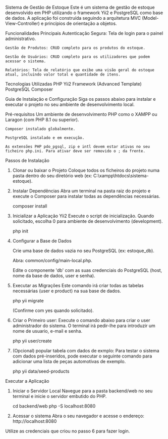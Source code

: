 Sistema de Gestão de Estoque
Este é um sistema de gestão de estoque desenvolvido em PHP utilizando o framework Yii2 e PostgreSQL como base de dados. A aplicação foi construída seguindo a arquitetura MVC (Model-View-Controller) e princípios de orientação a objetos.

Funcionalidades Principais
    Autenticação Segura: Tela de login para o painel administrativo.

    Gestão de Produtos: CRUD completo para os produtos do estoque.

    Gestão de Usuários: CRUD completo para os utilizadores que podem acessar o sistema.

    Relatórios: Tela de relatório que exibe uma visão geral do estoque atual, incluindo valor total e quantidade de itens.

Tecnologias Utilizadas
    PHP
    Yii2 Framework (Advanced Template)
    PostgreSQL
    Composer

Guia de Instalação e Configuração
Siga os passos abaixo para instalar e executar o projeto no seu ambiente de desenvolvimento local.

Pré-requisitos
    Um ambiente de desenvolvimento PHP como o XAMPP ou Laragon (com PHP 8.1 ou superior).

    Composer instalado globalmente.

    PostgreSQL instalado e em execução.

    As extensões PHP pdo_pgsql, zip e intl devem estar ativas no seu ficheiro php.ini. Para ativar deve ser removido o ; da frente.

Passos de Instalação

1. Clonar ou baixar o Projeto
    Coloque todos os ficheiros do projeto numa pasta dentro do seu diretório web (ex: C:\xampp\htdocs\sistema-estoque).

2. Instalar Dependências
    Abra um terminal na pasta raiz do projeto e execute o Composer para instalar todas as dependências necessárias.

    composer install

3. Inicializar a Aplicação Yii2
    Execute o script de inicialização. Quando solicitado, escolha 0 para ambiente de desenvolvimento (development).

    php init

4. Configurar a Base de Dados

    Crie uma base de dados vazia no seu PostgreSQL (ex: estoque_db).

    Abra: common/config/main-local.php.

    Edite o componente 'db' com as suas credenciais do PostgreSQL (host, nome da base de dados, user e senha).

5. Executar as Migrações
    Este comando irá criar todas as tabelas necessárias (user e product) na sua base de dados.

    php yii migrate

    (Confirme com yes quando solicitado).

6. Criar o Primeiro user:
    Execute o comando abaixo para criar o user administrador do sistema. O terminal irá pedir-lhe para introduzir um nome de usuario, e-mail e senha.

    php yii user/create

7. (Opcional) popular tabela com dados de exmplo:
    Para testar o sistema com dados pré-inseridos, pode executar o seguinte comando para adicionar uma lista de peças automotivas de exemplo.

    php yii data/seed-products

Executar a Aplicação

1. Iniciar o Servidor Local
    Navegue para a pasta backend/web no seu terminal e inicie o servidor embutido do PHP.

    cd backend/web
    php -S localhost:8080

2. Acessar o sistema
    Abra o seu navegador e acesse o endereço:
    http://localhost:8080

Utilize as credenciais que criou no passo 6 para fazer login.